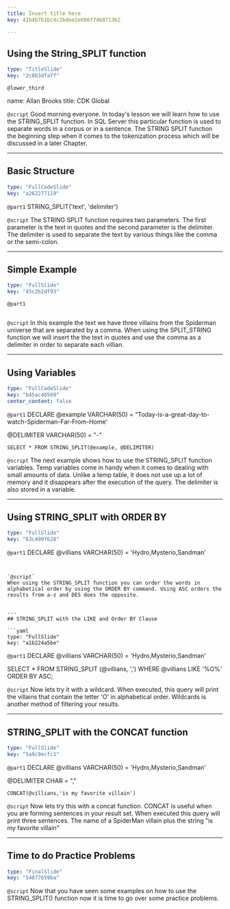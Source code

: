 ```yaml
---
title: Insert title here
key: 41b4b7b1bc4c2bdee2e606f746871362

---
```

## Using the String_SPLIT function

```yaml
type: "TitleSlide"
key: "2c8b3dfaff"
```

`@lower_third`

name: Allan Brooks
title: CDK Global


`@script`
Good morning everyone. In today's lesson we will learn how to use the STRING_SPLIT function. In SQL Server this particular function is used to separate words in a corpus or in a sentence. The STRING SPLIT function the beginning step when it comes to the tokenization process which will be discussed in a later Chapter.


---
## Basic Structure

```yaml
type: "FullCodeSlide"
key: "a262277119"
```

`@part1`
STRING_SPLIT('text', 'delimiter')


`@script`
The STRING SPLIT function requires two parameters. The first parameter is the text in quotes and the second parameter is the delimiter. The delimiter is used to separate the text by various things like the comma or the semi-colon.


---
## Simple Example

```yaml
type: "FullSlide"
key: "45c2b2df93"
```

`@part1`
```STRING_SPLIT('Hydro,Mysterio,Sandman', ',')
```


`@script`
In this example the text we have three villains from the Spiderman universe that are separated by a comma. When using the SPLIT_STRING function we will insert the the text in quotes and use the comma as a delimiter in order to separate each villian.


---
## Using Variables

```yaml
type: "FullCodeSlide"
key: "b45ac46569"
center_content: false
```

`@part1`
DECLARE @example VARCHAR(50) = "Today-is-a-great-day-to-watch-Spiderman-Far-From-Home' 

@DELIMITER VARCHAR(50) = "-"

```SELECT * FROM STRING_SPLIT(@example, @DELIMITER)```


`@script`
The next example shows how to use the STRING_SPLIT function variables. Temp variables come in handy when it comes to  dealing with small amounts of data. Unlike a temp table, it does not use up a lot of memory and it disappears after the execution of the query. The delimiter is also stored in a variable.


---
## Using STRING_SPLIT with ORDER BY

```yaml
type: "FullSlide"
key: "63c490f628"
```

`@part1`
DECLARE @villians VARCHAR(50) = 'Hydro,Mysterio,Sandman'

```STRING_SPLIT('Hydro,Mysterio,Sandman', ',') ORDER BY ASC


`@script`
When using the STRING_SPLIT function you can order the words in alphabetical order by using the ORDER BY command. Using ASC orders the results from a-z and DES does the opposite.


---
## STRING_SPLIT with the LIKE and Order BY Clause

```yaml
type: "FullSlide"
key: "a1b224a5be"
```

`@part1`
DECLARE @villians VARCHAR(50) = 'Hydro,Mysterio,Sandman'


SELECT * 
FROM STRING_SPLIT (@villians, ',')
WHERE @villians LIKE '%O%'
ORDER BY ASC;


`@script`
Now lets try it with a wildcard. When executed, this query will print the villains that contain the letter 'O' in alphabetical order. Wildcards is another method of filtering your results.


---
## STRING_SPLIT with the CONCAT function

```yaml
type: "FullSlide"
key: "5a9c9ecfc1"
```

`@part1`
DECLARE @villians VARCHAR(50) = 'Hydro,Mysterio,Sandman'

@DELIMITER CHAR = ","

```CONCAT(@villians,'is my favorite villain')```


`@script`
Now lets try this with a concat function. CONCAT is useful when you are forming sentences in your result set. When executed this query will print three sentences. The name of a SpiderMan villain plus the string "is my favorite villain"


---
## Time to do Practice Problems

```yaml
type: "FinalSlide"
key: "54077659ba"
```

`@script`
Now that you have seen some examples on how to use the STRING_SPLIT() function now it is time to go over some practice problems.


